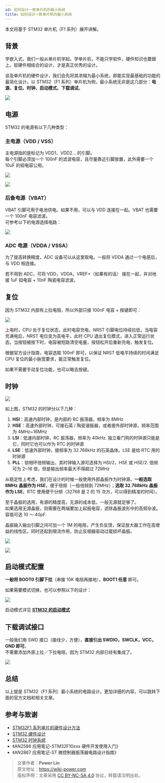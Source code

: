 ```yaml
---
id: 如何设计一款单片机的最小系统
title: 如何设计一款单片机的最小系统
---
```


本文将基于 STM32 单片机（F1 系列）展开讲解。

## 背景

学嵌入式，我们一般从单片机学起。学单片机，不能只学软件，硬件知识也要跟上。软硬件相结合的设计，才是真正优秀的设计。

谈及单片机的硬件设计，我们会先将其浓缩为最小系统，即能实现最基础的功能的最简化设计。以 STM32（F1 系列）单片机为例，最小系统无非是这几部分：**电源、复位、时钟、启动模式、下载调试**。

![](https://cos.wiki-power.com/img/20200605234144.jpg)

## 电源

STM32 的电源有以下几种类型：

### 主电源（VDD / VSS）

主电源指的是标记为 VDD1、VDD2... 的引脚。  
每个引脚必须加一个 100nF 的滤波电容，且尽量靠近引脚放置，此外需要一个 10uF 的钽电容公用。

![](https://cos.wiki-power.com/img/20200605163136.png)

![](https://cos.wiki-power.com/img/20200605163204.png)

### 后备电源（VBAT）

VBAT 引脚可用于电池供电。如果不用，可以与 VDD 连接在一起。VBAT 也需要一个 100nF 电容滤波。  
可参考以下的电源选择电路：

![](https://cos.wiki-power.com/img/20200605163337.jpg)

### ADC 电源（VDDA / VSSA）

为了提高转换精度，ADC 设备可以从这里取电。一般将 VDDA 通过一个电感后， 与 VDD 相连接。

若不用到 ADC，可将 VDD，VDDA，VREF+（如果有的话） 接在一起，并对地接 1uF 钽电容 + 10nF 陶瓷电容滤波。

## 复位

因为 STM32 内部有上拉电阻，所以外部只接 100nF 电容 + 按键即可：

![](https://cos.wiki-power.com/img/20200605163429.png)

上电时，CPU 处于复位状态，此时电容充电，NRST 引脚电位持续拉低，当电容充满电后，NRST 电位变为高电平，此时 CPU 退出复位模式，进入正常运行状态。当按钮被按下时，电容被短路清空电量，按钮松开后重新充电，触发复位。

根据官方设计指南，电容选取 100nF 即可，以保证 NRST 低电平持续的时间满足 CPU 复位的最小脉宽要求，能正常触发复位。

如果不需要手动复位功能，也可以略去按键。

## 时钟

![](https://cos.wiki-power.com/img/20200605155729.png)

如上图，STM32 的时钟分以下几种：

1. **HSI**：高速内部时钟，是内部的 RC 振荡器，频率为 8MHz
2. **HSE**：高速外部时钟，可接石英 / 陶瓷谐振器，或者接外部时钟源，频率范围为 4MHz~16MHz
3. **LSI**：低速内部时钟，RC 振荡器，频率为 40kHz. 独立看门狗的时钟源只能是它，同时它也可以作为 RTC 的时钟源
4. **LSE**：低速外部时钟，接频率为 32.768kHz 的石英晶体。LSE 是给 RTC 用的时钟源
5. **PLL**：锁相环倍频输出，其时钟输入源可选择为 HSI/2，HSE 或 HSE/2. 倍频可为 2~16 倍，但是输出频率最大不得超过 72MHz

从稳定性上考虑，我们在设计的时候一般使用外部晶振作为时钟源。**一般选取 8MHz 晶振作为 HSE**，便于倍频（一般倍频到 72MHz）；**选取 32.768kHz 晶振作为 LSE**，RTC 使用便于分频（32768 是 2 的 15 次方，可以得到精准的时间）。

至于晶振的选用，有源的精度高，无源的成本低，一般无源就足够了。  
如果选用无源晶振，则需要在两端要加上起振电容，滤除晶振波形中的高频杂波。容值可选 10 ～ 40pF.

晶振输入输出引脚之间可加一个 1M 的电阻，产生负反馈，保证放大器工作在高增益的线性区。同时还起到限流作用，防止反相器驱动过载损坏晶振。

![](https://cos.wiki-power.com/img/20200605171011.png)

![](https://cos.wiki-power.com/img/20200612130149.jpg)

## 启动模式配置

**一般将 BOOT0 引脚下拉**（串接 10K 电阻再接地），**BOOT1 任意** 即可。

如果需要模式切换，也可以参照以下的设计：

![](https://cos.wiki-power.com/img/20200605163537.png)

启动模式详见 [**STM32 的启动模式**](https://wiki-power.com/STM32的启动模式)

## 下载调试接口

一般我们用 SWD 接口（接线少，方便），**直接引出 SWDIO，SWCLK，VCC，GND 即可**。  
不需要添加外部上拉／下拉电阻，因为 STM32 内部已经有集成了。

![](https://cos.wiki-power.com/img/20200605170741.png)

## 总结

以上就是 STM32（F1 系列）最小系统的电路设计。更加详细的内容，可以跳转下面的官方文档和相关文章。

## 参考与致谢

- [STM32F1 系列单片机硬件设计方法](https://blog.csdn.net/Creative_Team/article/details/80006705?utm_medium=distribute.pc_relevant.none-task-blog-BlogCommendFromMachineLearnPai2-7&depth_1-utm_source=distribute.pc_relevant.none-task-blog-BlogCommendFromMachineLearnPai2-7)
- [STM32 硬件设计](https://cedar-renjun.github.io/2015/12/12/STM32-Hardware-Design/)
- [STM32 时钟系统](http://blog.chinaunix.net/uid-24219701-id-4081961.html)
- 《AN2586 应用笔记-STM32F10xxx 硬件开发使用入门》
- 《AN2867 应用笔记-ST 微控制器振荡器电路设计指南》

> 文章作者：**Power Lin**  
> 原文地址：<https://wiki-power.com>  
> 版权声明：文章采用 [CC BY-NC-SA 4.0](https://creativecommons.org/licenses/by/4.0/deed.zh) 协议，转载请注明出处。
